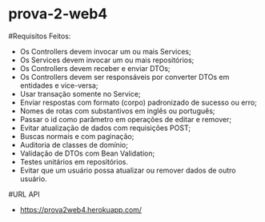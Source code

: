# prova-2-web4

#Requisitos Feitos:

- Os Controllers devem invocar um ou mais Services;
- Os Services devem invocar um ou mais repositórios;
- Os Controllers devem receber e enviar DTOs;
- Os Controllers devem ser responsáveis por converter DTOs em entidades e vice-versa;
- Usar transação somente no Service;
- Enviar respostas com formato (corpo) padronizado de sucesso ou erro;
- Nomes de rotas com substantivos em inglês ou português;
- Passar o id como parâmetro em operações de editar e remover;
- Evitar atualização de dados com requisições POST;
- Buscas normais e com paginação;
- Auditoria de classes de domínio;
- Validação de DTOs com Bean Validation;
- Testes unitários em repositórios.
- Evitar que um usuário possa atualizar ou remover dados de outro usuário.

#URL API
* https://prova2web4.herokuapp.com/